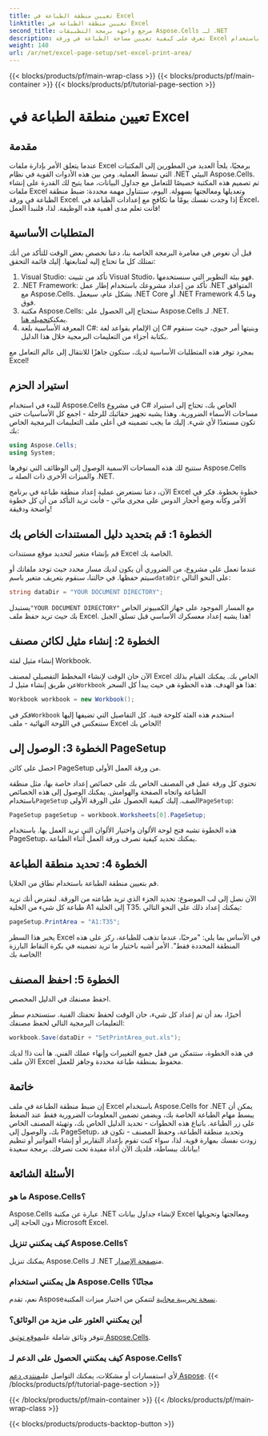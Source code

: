 ```yaml
---
title: تعيين منطقة الطباعة في Excel
linktitle: تعيين منطقة الطباعة في Excel
second_title: مرجع واجهة برمجة التطبيقات Aspose.Cells لـ .NET
description: تعرف على كيفية تعيين مساحة الطباعة في ورقة Excel باستخدام Aspose.Cells for .NET. اتبع دليلنا خطوة بخطوة لتبسيط مهام الطباعة الخاصة بك.
weight: 140
url: /ar/net/excel-page-setup/set-excel-print-area/
---
```


{{< blocks/products/pf/main-wrap-class >}}
{{< blocks/products/pf/main-container >}}
{{< blocks/products/pf/tutorial-page-section >}}

# تعيين منطقة الطباعة في Excel

## مقدمة

عندما يتعلق الأمر بإدارة ملفات Excel برمجيًا، يلجأ العديد من المطورين إلى المكتبات التي تبسط العملية. ومن بين هذه الأدوات القوية في نظام .NET البيئي Aspose.Cells. تم تصميم هذه المكتبة خصيصًا للتعامل مع جداول البيانات، مما يتيح لك القدرة على إنشاء ملفات Excel وتعديلها ومعالجتها بسهولة. اليوم، سنتناول مهمة محددة: ضبط منطقة الطباعة في ورقة Excel. إذا وجدت نفسك يومًا ما تكافح مع إعدادات الطباعة في Excel، فأنت تعلم مدى أهمية هذه الوظيفة. لذا، فلنبدأ العمل!

## المتطلبات الأساسية

قبل أن نغوص في مغامرة البرمجة الخاصة بنا، دعنا نخصص بعض الوقت للتأكد من أنك تمتلك كل ما تحتاج إليه لمتابعتها. إليك قائمة التحقق:

1. Visual Studio: تأكد من تثبيت Visual Studio، فهو بيئة التطوير التي سنستخدمها.
2. .NET Framework: تأكد من إعداد مشروعك باستخدام إطار عمل .NET المتوافق مع Aspose.Cells. بشكل عام، سيعمل .NET Core أو .NET Framework 4.5 وما فوق.
3.  مكتبة Aspose.Cells: ستحتاج إلى الحصول على Aspose.Cells لـ .NET. يمكنك[تحميله هنا](https://releases.aspose.com/cells/net/).
4. المعرفة الأساسية بلغة C#: إن الإلمام بقواعد لغة C# وبنيتها أمر حيوي، حيث سنقوم بكتابة أجزاء من التعليمات البرمجية خلال هذا الدليل.

بمجرد توفر هذه المتطلبات الأساسية لديك، ستكون جاهزًا للانتقال إلى عالم التعامل مع Excel!

## استيراد الحزم

للبدء في استخدام Aspose.Cells في مشروع C# الخاص بك، تحتاج إلى استيراد مساحات الأسماء الضرورية. وهذا يشبه تجهيز حقائبك للرحلة - اجمع كل الأساسيات حتى تكون مستعدًا لأي شيء. إليك ما يجب تضمينه في أعلى ملف التعليمات البرمجية الخاص بك:

```csharp
using Aspose.Cells;
using System;
```

ستتيح لك هذه المساحات الاسمية الوصول إلى الوظائف التي توفرها Aspose.Cells والميزات الأخرى ذات الصلة بـ .NET.

الآن، دعنا نستعرض عملية إعداد منطقة طباعة في برنامج Excel خطوة بخطوة. فكر في الأمر وكأنه وضع أحجار الدوس على مجرى مائي - فأنت تريد التأكد من أن كل خطوة واضحة ودقيقة!

## الخطوة 1: قم بتحديد دليل المستندات الخاص بك

قم بإنشاء متغير لتحديد موقع مستندات Excel الخاصة بك. 

 عندما تعمل على مشروع، من الضروري أن يكون لديك مسار محدد حيث توجد ملفاتك أو سيتم حفظها. في حالتنا، سنقوم بتعريف متغير باسم`dataDir` على النحو التالي:

```csharp
string dataDir = "YOUR DOCUMENT DIRECTORY";
```

 يستبدل`"YOUR DOCUMENT DIRECTORY"` مع المسار الموجود على جهاز الكمبيوتر الخاص بك حيث تريد حفظ ملف Excel. هذا يشبه إعداد معسكرك الأساسي قبل تسلق الجبل!

## الخطوة 2: إنشاء مثيل لكائن مصنف

إنشاء مثيل لفئة Workbook.

 الآن حان الوقت لإنشاء المخطط التفصيلي لمصنف Excel الخاص بك. يمكنك القيام بذلك عن طريق إنشاء مثيل لـ`Workbook` هذا هو الهدف. هذه الخطوة هي حيث يبدأ كل السحر:

```csharp
Workbook workbook = new Workbook();
```

 فكر في`Workbook` استخدم هذه الفئة كلوحة فنية. كل التفاصيل التي تضيفها إليها ستنعكس في اللوحة النهائية - ملف Excel الخاص بك!

## الخطوة 3: الوصول إلى PageSetup

احصل على كائن PageSetup من ورقة العمل الأولى.

 تحتوي كل ورقة عمل في المصنف الخاص بك على خصائص إعداد خاصة بها، مثل منطقة الطباعة واتجاه الصفحة والهوامش. يمكنك الوصول إلى هذه الخصائص باستخدام`PageSetup` الصف. إليك كيفية الحصول على الورقة الأولى`PageSetup`:

```csharp
PageSetup pageSetup = workbook.Worksheets[0].PageSetup;
```

هذه الخطوة تشبه فتح لوحة الألوان واختيار الألوان التي تريد العمل بها. باستخدام PageSetup، يمكنك تحديد كيفية تصرف ورقة العمل أثناء الطباعة.

## الخطوة 4: تحديد منطقة الطباعة

قم بتعيين منطقة الطباعة باستخدام نطاق من الخلايا.

الآن نصل إلى لب الموضوع: تحديد الجزء الذي تريد طباعته من الورقة. لنفترض أنك تريد طباعة كل شيء من الخلية A1 إلى الخلية T35. يمكنك إعداد ذلك على النحو التالي:

```csharp
pageSetup.PrintArea = "A1:T35";
```

يخبر هذا السطر Excel في الأساس بما يلي: "مرحبًا، عندما تذهب للطباعة، ركز على هذه المنطقة المحددة فقط". الأمر أشبه باختيار ما تريد تضمينه في بكرة النقاط البارزة الخاصة بك!

## الخطوة 5: احفظ المصنف

احفظ مصنفك في الدليل المخصص.

أخيرًا، بعد أن تم إعداد كل شيء، حان الوقت لحفظ تحفتك الفنية. ستستخدم سطر التعليمات البرمجية التالي لحفظ مصنفك:

```csharp
workbook.Save(dataDir + "SetPrintArea_out.xls");
```

في هذه الخطوة، ستتمكن من قفل جميع التغييرات وإنهاء عملك الفني. ها أنت ذا! لديك الآن ملف Excel محفوظ بمنطقة طباعة محددة وجاهز للعمل.

## خاتمة

إن ضبط منطقة الطباعة في ملف Excel باستخدام Aspose.Cells for .NET يمكن أن يبسط مهام الطباعة الخاصة بك، ويضمن تضمين المعلومات الضرورية فقط عند الضغط على زر الطباعة. باتباع هذه الخطوات - تحديد الدليل الخاص بك، وتهيئة المصنف الخاص بك، والوصول إلى PageSetup، وتحديد منطقة الطباعة، وحفظ المصنف - تكون قد زودت نفسك بمهارة قوية. لذا، سواء كنت تقوم بإعداد التقارير أو إنشاء الفواتير أو تنظيم بياناتك ببساطة، فلديك الآن أداة مفيدة تحت تصرفك. برمجة سعيدة!

## الأسئلة الشائعة

### ما هو Aspose.Cells؟
Aspose.Cells عبارة عن مكتبة .NET لإنشاء جداول بيانات Excel ومعالجتها وتحويلها دون الحاجة إلى Microsoft Excel.

### كيف يمكنني تنزيل Aspose.Cells؟
 يمكنك تنزيل Aspose.Cells لـ .NET من[صفحة الإصدار](https://releases.aspose.com/cells/net/).

### هل يمكنني استخدام Aspose.Cells مجانًا؟
 نعم، تقدم Aspose[نسخة تجريبية مجانية](https://releases.aspose.com/) لتتمكن من اختبار ميزات المكتبة.

### أين يمكنني العثور على مزيد من الوثائق؟
 تتوفر وثائق شاملة على[موقع توثيق Aspose.Cells](https://reference.aspose.com/cells/net/).

### كيف يمكنني الحصول على الدعم لـ Aspose.Cells؟
 لأي استفسارات أو مشكلات، يمكنك التواصل على[منتدى دعم Aspose](https://forum.aspose.com/c/cells/9).
{{< /blocks/products/pf/tutorial-page-section >}}

{{< /blocks/products/pf/main-container >}}
{{< /blocks/products/pf/main-wrap-class >}}

{{< blocks/products/products-backtop-button >}}
